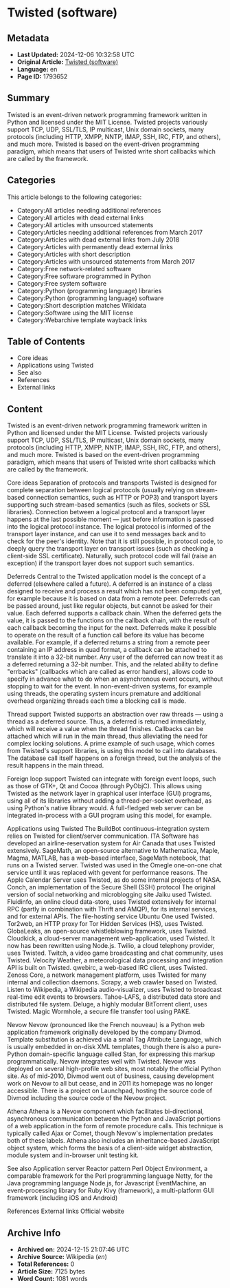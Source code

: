 # Twisted (software)

## Metadata
- **Last Updated:** 2024-12-06 10:32:58 UTC
- **Original Article:** [Twisted (software)](https://en.wikipedia.org/wiki/Twisted_(software))
- **Language:** en
- **Page ID:** 1793652

## Summary
Twisted is an event-driven network programming framework written in Python and licensed under the MIT License.
Twisted projects variously support TCP, UDP, SSL/TLS, IP multicast, Unix domain sockets, many protocols (including HTTP, XMPP, NNTP, IMAP, SSH, IRC, FTP, and others), and much more. Twisted is based on the event-driven programming paradigm, which means that users of Twisted write short callbacks which are called by the framework.

## Categories
This article belongs to the following categories:

- Category:All articles needing additional references
- Category:All articles with dead external links
- Category:All articles with unsourced statements
- Category:Articles needing additional references from March 2017
- Category:Articles with dead external links from July 2018
- Category:Articles with permanently dead external links
- Category:Articles with short description
- Category:Articles with unsourced statements from March 2017
- Category:Free network-related software
- Category:Free software programmed in Python
- Category:Free system software
- Category:Python (programming language) libraries
- Category:Python (programming language) software
- Category:Short description matches Wikidata
- Category:Software using the MIT license
- Category:Webarchive template wayback links

## Table of Contents

- Core ideas
- Applications using Twisted
- See also
- References
- External links

## Content

Twisted is an event-driven network programming framework written in Python and licensed under the MIT License.
Twisted projects variously support TCP, UDP, SSL/TLS, IP multicast, Unix domain sockets, many protocols (including HTTP, XMPP, NNTP, IMAP, SSH, IRC, FTP, and others), and much more. Twisted is based on the event-driven programming paradigm, which means that users of Twisted write short callbacks which are called by the framework.

Core ideas
Separation of protocols and transports
Twisted is designed for complete separation between logical protocols (usually relying on stream-based connection semantics, such as HTTP or POP3) and transport layers supporting such stream-based semantics (such as files, sockets or SSL libraries). Connection between a logical protocol and a transport layer happens at the last possible moment — just before information is passed into the logical protocol instance. The logical protocol is informed of the transport layer instance, and can use it to send messages back and to check for the peer's identity. Note that it is still possible, in protocol code, to deeply query the transport layer on transport issues (such as checking a client-side SSL certificate). Naturally, such protocol code will fail (raise an exception) if the transport layer does not support such semantics.

Deferreds
Central to the Twisted application model is the concept of a deferred (elsewhere called a future). A deferred is an instance of a class designed to receive and process a result which has not been computed yet, for example because it is based on data from a remote peer. Deferreds can be passed around, just like regular objects, but cannot be asked for their value. Each deferred supports a callback chain. When the deferred gets the value, it is passed to the functions on the callback chain, with the result of each callback becoming the input for the next. Deferreds make it possible to operate on the result of a function call before its value has become available.
For example, if a deferred returns a string from a remote peer containing an IP address in quad format, a callback can be attached to translate it into a 32-bit number. Any user of the deferred can now treat it as a deferred returning a 32-bit number. This, and the related ability to define "errbacks" (callbacks which are called as error handlers), allows code to specify in advance what to do when an asynchronous event occurs, without stopping to wait for the event. In non-event-driven systems, for example using threads, the operating system incurs premature and additional overhead organizing threads each time a blocking call is made.

Thread support
Twisted supports an abstraction over raw threads — using a thread as a deferred source. Thus, a deferred is returned immediately, which will receive a value when the thread finishes. Callbacks can be attached which will run in the main thread, thus alleviating the need for complex locking solutions. A prime example of such usage, which comes from Twisted's support libraries, is using this model to call into databases. The database call itself happens on a foreign thread, but the analysis of the result happens in the main thread.

Foreign loop support
Twisted can integrate with foreign event loops, such as those of GTK+, Qt and Cocoa (through PyObjC). This allows using Twisted as the network layer in graphical user interface (GUI) programs, using all of its libraries without adding a thread-per-socket overhead, as using Python's native library would. A full-fledged web server can be integrated in-process with a GUI program using this model, for example.

Applications using Twisted
The BuildBot continuous-integration system relies on Twisted for client/server communication.
ITA Software has developed an airline-reservation system for Air Canada that uses Twisted extensively.
SageMath, an open-source alternative to Mathematica, Maple, Magma, MATLAB, has a web-based interface, SageMath notebook, that runs on a Twisted server.
Twisted was used in the Omegle one-on-one chat service until it was replaced with gevent for performance reasons.
The Apple Calendar Server uses Twisted, as do some internal projects of NASA.
Conch, an implementation of the Secure Shell (SSH) protocol
The original version of social networking and microblogging site Jaiku used Twisted.
Fluidinfo, an online cloud data-store, uses Twisted extensively for internal RPC (partly in combination with Thrift and AMQP), for its internal services, and for external APIs.
The file-hosting service Ubuntu One used Twisted.
Tor2web, an HTTP proxy for Tor Hidden Services (HS), uses Twisted.
GlobaLeaks, an open-source whistleblowing framework, uses Twisted.
Cloudkick, a cloud-server management web-application, used Twisted. It now has been rewritten using Node.js.
Twilio, a cloud telephony provider, uses Twisted.
Twitch, a video game broadcasting and chat community, uses Twisted.
Velocity Weather, a meteorological data processing and integration API is built on Twisted.
qwebirc, a web-based IRC client, uses Twisted.
Zenoss Core, a network management platform, uses Twisted for many internal and collection daemons.
Scrapy, a web crawler based on Twisted.
Listen to Wikipedia, a Wikipedia audio-visualizer, uses Twisted to broadcast real-time edit events to browsers.
Tahoe-LAFS, a distributed data store and distributed file system.
Deluge, a highly modular BitTorrent client, uses Twisted.
Magic Wormhole, a secure file transfer tool using PAKE.

Nevow
Nevow (pronounced like the French nouveau) is a Python web application framework originally developed by the company Divmod.  Template substitution is achieved via a small Tag Attribute Language, which is usually embedded in on-disk XML templates, though there is also a pure-Python domain-specific language called Stan, for expressing this markup programmatically.  Nevow integrates well with Twisted.
Nevow was deployed on several high-profile web sites, most notably the official Python site.
As of mid-2010, Divmod went out of business, causing development work on Nevow to all but cease, and in 2011 its homepage was no longer accessible. There is a project on Launchpad, hosting the source code of Divmod including the source code of the Nevow project.

Athena
Athena is a Nevow component which facilitates bi-directional, asynchronous communication between the Python and JavaScript portions of a web application in the form of remote procedure calls.  This technique is typically called Ajax or Comet, though Nevow's implementation predates both of these labels.  Athena also includes an inheritance-based JavaScript object system, which forms the basis of a client-side widget abstraction, module system and in-browser unit testing kit.

See also
Application server
Reactor pattern
Perl Object Environment, a comparable framework for the Perl programming language
Netty, for the Java programming language
Node.js, for Javascript
EventMachine, an event-processing library for Ruby
Kivy (framework), a multi-platform GUI framework (including iOS and Android)

References
External links
Official website

## Archive Info
- **Archived on:** 2024-12-15 21:07:46 UTC
- **Archive Source:** Wikipedia (_en_)
- **Total References:** 0
- **Article Size:** 7125 bytes
- **Word Count:** 1081 words
